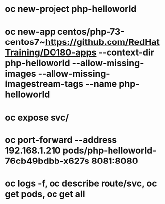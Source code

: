 
# oc new-project php-helloworld
# oc new-app centos/php-73-centos7~https://github.com/RedHatTraining/DO180-apps --context-dir  php-helloworld  --allow-missing-images --allow-missing-imagestream-tags --name php-helloworld
# oc expose svc/
# oc port-forward --address 192.168.1.210 pods/php-helloworld-76cb49bdbb-x627s 8081:8080
# oc logs -f, oc describe route/svc, oc get pods, oc get all 
